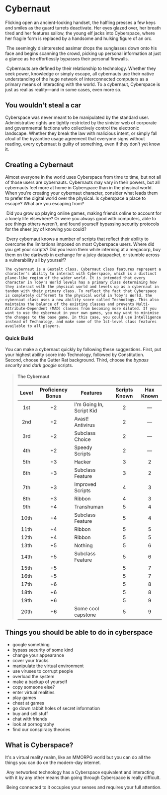 

# Cybernaut

Flicking open an ancient-looking handset, the halfling presses a few keys and smiles as the guard turrets deactivate.
	Her eyes glazed over, her breath tired and her features sallow, the young elf jacks into Cyberspace, where her fragile form is replaced by a handsome and hulking figure of an orc.

​	The seemingly disinterested aasimar drops the sunglasses down onto his face and begins scanning the crowd, picking up personal information at just a glance as he effortlessly bypasses their personal firewalls.

​	Cybernauts are defined by their relationship to technology. Whether they seek power, knowledge or simply escape, all cybernauts use their native understanding of the huge network of interconnected computers as a primary means of interacting with the world. To a cybernaut, Cyberspace is just as real as reality—and in some cases, even more so.

## You wouldn't steal a car

Cyberspace was never meant to be manipulated by the standard user. Administrative rights are tightly restricted by the sinister web of corporate and governmental factions who collectively control the electronic landscape. Whether they break the law with malicious intent, or simply fall afoul of the byzantine usage agreement that everyone signs without reading, every cybernaut is guilty of something, even if they don't yet know it. 

## Creating a Cybernaut

Almost everyone in the world uses Cyberspace from time to time, but not all of those users are cybernauts. Cybernauts may vary in their powers, but all cybernauts feel more at home in Cyberspace than in the physical world. When you're creating your cybernaut character, consider what leads them to prefer the digital world over the physical. Is cyberspace a place to escape? What are you escaping from?

​	Did you grow up playing online games, making friends online to account for a lonely life elsewhere? Or were you always good with computers, able to see things others weren't, and found yourself bypassing security protocols for the sheer joy of knowing you could?

​	Every cybernaut knows a number of scripts that reflect their ability to overcome the limitations imposed on most Cyberspace users. Where did you get your scripts? Did you learn them while interning at a megacorp, buy them on the darkweb in exchange for a juicy datapacket, or stumble across a vulnerability all by yourself?

`The cybernaut is a Gestalt class. Cybernaut class features represent a character's ability to interact with Cyberspace, which is a distinct plane-like region of the wider world. It is intended that every character in Toby's World levels has a primary class determining how they interact with the physical world and levels up as a cybernaut in tandem with their primary class. To reflect the fact that Cyberspace is completely different to the physical world in Toby's World, the cybernaut class uses a new ability score called Technology. This also maintains the balance of the existing classes and prevents Multi-Attribute-Dependent (MAD) classes from becoming more diluted. If you want to use the cybernaut in your own games, you may want to minimise the changes to the base game. In this case, you could use Intelligence instead of Technology, and make some of the 1st-level class features available to all players.`

### Quick Build

You can make a cybernaut quickly by following these suggestions. First, put your highest ability score into Technology, followed by Constitution. Second, choose the Gutter Rat background. Third, choose the *bypass security* and *dark google* scripts.

 

> #### The Cybernaut
>
> | Level | Proficiency Bonus | Features                         | Scripts Known | Hax Known |
> | :---: | :---------------: | ------------------------ | :-----------: | :-------: |
> |  1st  |        +2         | I'm Going In, Script Kid |       2       |     —     |
> |  2nd  |        +2         | Avast! Antivirus         |       2       |     —     |
> |  3rd  |        +2         | Subclass Choice          |       2       |     —     |
> |  4th  |        +2         | Speedy Scripts           |       2       |     —     |
> |  5th  |        +3         | Hacker                   |       3       |     2     |
> |  6th  |        +3         | Subclass Feature |       3       |     2     |
> |  7th  |        +3         | Improved Scripts |       4       |     3     |
> |  8th  |        +3         | Ribbon |       4       |     3     |
> |  9th  |        +4         | Transhuman |       5       |     4     |
> | 10th  |        +4         | Subclass Feature |       5       |     4     |
> | 11th  |        +4         | Ribbon |       5       |     5     |
> | 12th  |        +4         | Ribbon |       5       |     5     |
> | 13th  |        +5         | Nothing |       5       |     6     |
> | 14th  |        +5         | Subclass Feature |       5       |     6     |
> | 15th  |        +5         |                          |       5       |     7     |
> | 16th  |        +5         |                          |       5       |     7     |
> | 17th  |        +6         |                          |       5       |     8     |
> | 18th  |        +6         |                          |       5       |     8     |
> | 19th  |        +6         |                          |       5       |     9     |
> | 20th  |        +6         | Some cool capstone |       5       |     9     |

## Things you should be able to do in cyberspace

- google something
- bypass security of some kind
- change your appearance
- cover your tracks
- manipulate the virtual environment
- use viruses to corrupt people
- overload the system
- make a backup of yourself
- copy someone else?
- enter virtual realities
- play games
- cheat at games
- go down rabbit holes of secret information
- buy and sell stuff
- chat with friends
- look at pornography
- find our conspiracy theories

## What is Cyberspace?

It's a virtual reality realm, like an MMORPG world but you can do all the things you can do on the modern-day internet.

​	Any networked technology has a Cyberspace equivalent and interacting with it by any other means than going through Cyberspace is really difficult.

​	Being connected to it occupies your senses and requires your full attention. 